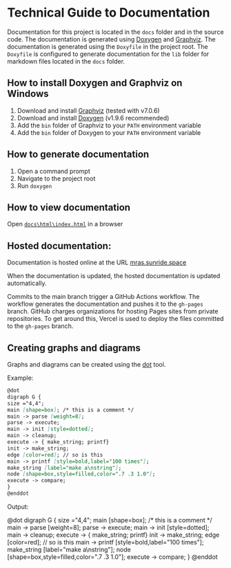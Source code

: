 # Technical Guide to Documentation

Documentation for this project is located in the `docs` folder and in the source code. The documentation is generated
using [Doxygen](http://www.doxygen.nl/) and [Graphviz](http://www.graphviz.org/). The documentation is generated using
the `Doxyfile` in the project root. The `Doxyfile` is configured to generate documentation for the `lib` folder for
markdown files located in the `docs` folder.

## How to install Doxygen and Graphviz on Windows

1. Download and install [Graphviz](http://www.graphviz.org/Download_windows.php) (tested with v7.0.6)
2. Download and install [Doxygen](http://www.doxygen.nl/download.html) (v1.9.6 recommended)
3. Add the `bin` folder of Graphviz to your `PATH` environment variable
4. Add the `bin` folder of Doxygen to your `PATH` environment variable

## How to generate documentation

1. Open a command prompt
2. Navigate to the project root
3. Run `doxygen`

## How to view documentation

Open [`docs\html\index.html`](index.html) in a browser

## Hosted documentation:

Documentation is hosted online at the URL [mras.sunride.space](https://mras.sunride.space/)

When the documentation is updated, the hosted documentation is updated automatically.

Commits to the main branch trigger a GitHub Actions workflow. The workflow generates the documentation and pushes it to
the `gh-pages` branch. GitHub charges organizations for hosting Pages sites from private repositories. To get around 
this, Vercel is used to deploy the files committed to the `gh-pages` branch.

## Creating graphs and diagrams

Graphs and diagrams can be created using the [dot](https://www.graphviz.org/pdf/dotguide.pdf) tool.

Example:

```md
@dot
digraph G {
size ="4,4";
main [shape=box]; /* this is a comment */
main -> parse [weight=8];
parse -> execute;
main -> init [style=dotted];
main -> cleanup;
execute -> { make_string; printf}
init -> make_string;
edge [color=red]; // so is this
main -> printf [style=bold,label="100 times"];
make_string [label="make a\nstring"];
node [shape=box,style=filled,color=".7 .3 1.0"];
execute -> compare;
}
@enddot
```

Output:

@dot
digraph G {
size ="4,4";
main [shape=box]; /* this is a comment */
main -> parse [weight=8];
parse -> execute;
main -> init [style=dotted];
main -> cleanup;
execute -> { make_string; printf}
init -> make_string;
edge [color=red]; // so is this
main -> printf [style=bold,label="100 times"];
make_string [label="make a\nstring"];
node [shape=box,style=filled,color=".7 .3 1.0"];
execute -> compare;
}
@enddot
